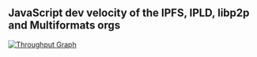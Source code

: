 ## JavaScript dev velocity of the IPFS, IPLD, libp2p and Multiformats orgs


[![Throughput Graph](https://graphs.waffle.io/ipfs/js-waffle/throughput.svg)](https://waffle.io/ipfs/js-waffle/metrics/throughput)
